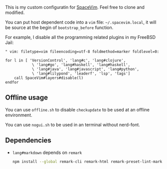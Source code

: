This is my custom configuratin for [SpaceVim][].  Feel free to clone and modified.

You can put host dependent code into a ``vim`` file: ``~/.spacevim.local``, it will be source at the begin of ``bootstrap_before`` function.

For example, I disable all the programming related plugins in my FreeBSD Jail:

```vim
" vim: filetype=vim fileencoding=utf-8 foldmethod=marker foldlevel=0:

for l in [ 'VersionControl', 'lang#c', 'lang#clojure', 
            \ 'lang#go', 'lang#haskell', 'lang#haskell',
            \ 'lang#java', 'lang#javascript', 'lang#python',
            \ 'lang#lilypond', 'leaderf', 'lsp', 'tags']
    call SpaceVim#layers#disable(l)
endfor
```

## Offline usage

You can use ``offline.sh`` to disable ``checkupdate`` to be used at an offline environment.

You can use ``nogui.sh`` to be used in an terminal without nerd-font.

## Dependencies

* ``lang#markdown`` depends on ``remark``

  ```sh
  npm install --global remark-cli remark-html remark-preset-lint-markdown-style-guide
  ```

[SpaceVim]: https://spacevim.org
